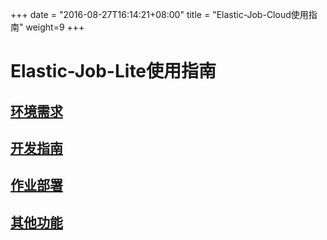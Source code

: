 
+++
date = "2016-08-27T16:14:21+08:00"
title = "Elastic-Job-Cloud使用指南"
weight=9
+++

# Elastic-Job-Lite使用指南

## [环境需求](http://dangdangdotcom.github.io/elastic-job/post/user_guide/lite/env_required/)

## [开发指南](http://dangdangdotcom.github.io/elastic-job/post/user_guide/lite/dev_guide/)

## [作业部署](http://dangdangdotcom.github.io/elastic-job/post/user_guide/lite/deploy_guide/)

## [其他功能](http://dangdangdotcom.github.io/elastic-job/post/user_guide/lite/other_features/)
